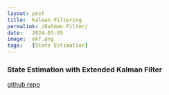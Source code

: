 ```yaml
---
layout: post
title:  Kalman Filtering
permalink: /Kalman Filter/
date:   2024-03-05
image:  ekf.png
tags:   [State Estimation]
---
```

### State Estimation with Extended Kalman Filter

[github repo](https://github.com/ashwath-karthikeyan/kalman-filter.git)